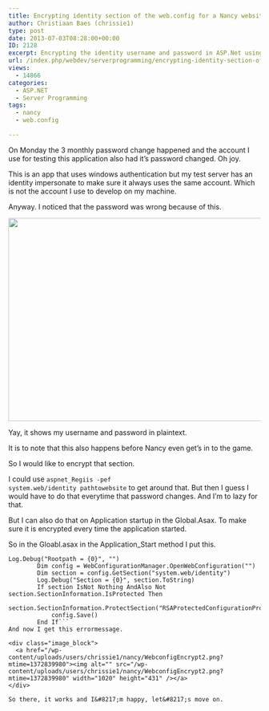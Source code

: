 ```yaml
---
title: Encrypting identity section of the web.config for a Nancy website
author: Christiaan Baes (chrissie1)
type: post
date: 2013-07-03T08:28:00+00:00
ID: 2128
excerpt: Encrypting the identity username and password in ASP.Net using Nancy.
url: /index.php/webdev/serverprogramming/encrypting-identity-section-of-the/
views:
  - 14866
categories:
  - ASP.NET
  - Server Programming
tags:
  - nancy
  - web.config

---
```

On Monday the 3 monthly password change happened and the account I use for testing this application also had it&#8217;s password changed. Oh joy. 

This is an app that uses windows authentication but my test server has an identity impersonate to make sure it always uses the same account. Which is not the account I use to develop on my machine. 

Anyway. I noticed that the password was wrong because of this.

<div class="image_block">
  <a href="/wp-content/uploads/users/chrissie1/nancy/WebconfigEncrypt.png?mtime=1372839465"><img alt="" src="/wp-content/uploads/users/chrissie1/nancy/WebconfigEncrypt.png?mtime=1372839465" width="1007" height="405" /></a>
</div>

Yay, it shows my username and password in plaintext. 

It is to note that this also happens before Nancy even get&#8217;s in to the game. 

So I would like to encrypt that section.

I could use <code class="codespan">aspnet_Regiis -pef system.web/identity pathtowebsite</code> to get around that. But then I guess I would have to do that everytime that password changes. And I&#8217;m to lazy for that. 

But I can also do that on Application startup in the Global.Asax. To make sure it is encrypted every time the application started. 

So in the Gloabl.asax in the Application_Start method I put this.

```vbnet
Log.Debug("Rootpath = {0}", "")
        Dim config = WebConfigurationManager.OpenWebConfiguration("")
        Dim section = config.GetSection("system.web/identity")
        Log.Debug("Section = {0}", section.ToString)
        If section IsNot Nothing AndAlso Not section.SectionInformation.IsProtected Then
            section.SectionInformation.ProtectSection("RSAProtectedConfigurationProvider")
            config.Save()
        End If```
And now I get this errormessage.

<div class="image_block">
  <a href="/wp-content/uploads/users/chrissie1/nancy/WebconfigEncrypt2.png?mtime=1372839980"><img alt="" src="/wp-content/uploads/users/chrissie1/nancy/WebconfigEncrypt2.png?mtime=1372839980" width="1020" height="431" /></a>
</div>

So there, it works and I&#8217;m happy, let&#8217;s move on.